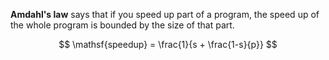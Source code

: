 **Amdahl's law** says that if you speed up part of a program, the speed up of the whole program is bounded by the size of that part. 

$$
\mathsf{speedup} = \frac{1}{s + \frac{1-s}{p}}
$$